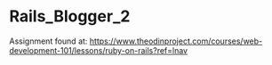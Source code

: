# Rails_Blogger_2
Assignment found at: https://www.theodinproject.com/courses/web-development-101/lessons/ruby-on-rails?ref=lnav
